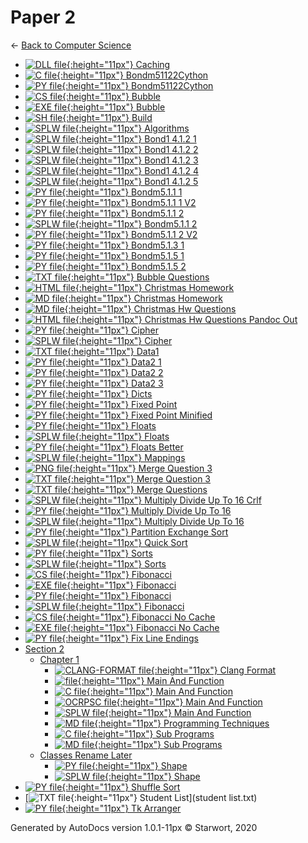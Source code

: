 # Paper 2

← [Back to Computer Science](..)

- [![DLL file](https://img.icons8.com/windows/512/4a90e2/dll.png){:height="11px"} Caching](Caching.dll)
- [![C file](https://img.icons8.com/windows/512/4a90e2/c.png){:height="11px"} Bondm51122Cython](bondm51122cython.c)
- [![PY file](https://img.icons8.com/windows/512/4a90e2/py.png){:height="11px"} Bondm51122Cython](bondm51122cython.py)
- [![CS file](https://img.icons8.com/windows/512/4a90e2/cs.png){:height="11px"} Bubble](bubble.cs)
- [![EXE file](https://img.icons8.com/windows/512/4a90e2/exe.png){:height="11px"} Bubble](bubble.exe)
- [![SH file](https://img.icons8.com/windows/512/4a90e2/important-file.png){:height="11px"} Build](build.sh)
- [![SPLW file](https://starwort.github.io/computer-science/icon-splw.png){:height="11px"} Algorithms](colliert_algorithms.splw)
- [![SPLW file](https://starwort.github.io/computer-science/icon-splw.png){:height="11px"} Bond1 4.1.2 1](colliert_bond1-4.1.2-1.splw)
- [![SPLW file](https://starwort.github.io/computer-science/icon-splw.png){:height="11px"} Bond1 4.1.2 2](colliert_bond1-4.1.2-2.splw)
- [![SPLW file](https://starwort.github.io/computer-science/icon-splw.png){:height="11px"} Bond1 4.1.2 3](colliert_bond1-4.1.2-3.splw)
- [![SPLW file](https://starwort.github.io/computer-science/icon-splw.png){:height="11px"} Bond1 4.1.2 4](colliert_bond1-4.1.2-4.splw)
- [![SPLW file](https://starwort.github.io/computer-science/icon-splw.png){:height="11px"} Bond1 4.1.2 5](colliert_bond1-4.1.2-5.splw)
- [![PY file](https://img.icons8.com/windows/512/4a90e2/py.png){:height="11px"} Bondm5.1.1 1](colliert_bondm5.1.1-1.py)
- [![PY file](https://img.icons8.com/windows/512/4a90e2/py.png){:height="11px"} Bondm5.1.1 1 V2](colliert_bondm5.1.1-1_v2.py)
- [![PY file](https://img.icons8.com/windows/512/4a90e2/py.png){:height="11px"} Bondm5.1.1 2](colliert_bondm5.1.1-2.py)
- [![SPLW file](https://starwort.github.io/computer-science/icon-splw.png){:height="11px"} Bondm5.1.1 2](colliert_bondm5.1.1-2.splw)
- [![PY file](https://img.icons8.com/windows/512/4a90e2/py.png){:height="11px"} Bondm5.1.1 2 V2](colliert_bondm5.1.1-2_v2.py)
- [![PY file](https://img.icons8.com/windows/512/4a90e2/py.png){:height="11px"} Bondm5.1.3 1](colliert_bondm5.1.3-1.py)
- [![PY file](https://img.icons8.com/windows/512/4a90e2/py.png){:height="11px"} Bondm5.1.5 1](colliert_bondm5.1.5-1.py)
- [![PY file](https://img.icons8.com/windows/512/4a90e2/py.png){:height="11px"} Bondm5.1.5 2](colliert_bondm5.1.5-2.py)
- [![TXT file](https://img.icons8.com/windows/512/4a90e2/document.png){:height="11px"} Bubble Questions](colliert_bubble_questions.txt)
- [![HTML file](https://img.icons8.com/windows/512/4a90e2/regular-document.png){:height="11px"} Christmas Homework](colliert_christmas_homework.html)
- [![MD file](https://img.icons8.com/windows/512/4a90e2/regular-document.png){:height="11px"} Christmas Homework](colliert_christmas_homework.html)
- [![MD file](https://img.icons8.com/windows/512/4a90e2/regular-document.png){:height="11px"} Christmas Hw Questions](colliert_christmas_hw_questions.html)
- [![HTML file](https://img.icons8.com/windows/512/4a90e2/regular-document.png){:height="11px"} Christmas Hw Questions Pandoc Out](colliert_christmas_hw_questions_pandoc_out.html)
- [![PY file](https://img.icons8.com/windows/512/4a90e2/py.png){:height="11px"} Cipher](colliert_cipher.py)
- [![SPLW file](https://starwort.github.io/computer-science/icon-splw.png){:height="11px"} Cipher](colliert_cipher.splw)
- [![TXT file](https://img.icons8.com/windows/512/4a90e2/document.png){:height="11px"} Data1](colliert_data1.txt)
- [![PY file](https://img.icons8.com/windows/512/4a90e2/py.png){:height="11px"} Data2 1](colliert_data2-1.py)
- [![PY file](https://img.icons8.com/windows/512/4a90e2/py.png){:height="11px"} Data2 2](colliert_data2-2.py)
- [![PY file](https://img.icons8.com/windows/512/4a90e2/py.png){:height="11px"} Data2 3](colliert_data2-3.py)
- [![PY file](https://img.icons8.com/windows/512/4a90e2/py.png){:height="11px"} Dicts](colliert_dicts.py)
- [![PY file](https://img.icons8.com/windows/512/4a90e2/py.png){:height="11px"} Fixed Point](colliert_fixed-point.py)
- [![PY file](https://img.icons8.com/windows/512/4a90e2/py.png){:height="11px"} Fixed Point Minified](colliert_fixed-point_minified.py)
- [![PY file](https://img.icons8.com/windows/512/4a90e2/py.png){:height="11px"} Floats](colliert_floats.py)
- [![SPLW file](https://starwort.github.io/computer-science/icon-splw.png){:height="11px"} Floats](colliert_floats.splw)
- [![PY file](https://img.icons8.com/windows/512/4a90e2/py.png){:height="11px"} Floats Better](colliert_floats_better.py)
- [![SPLW file](https://starwort.github.io/computer-science/icon-splw.png){:height="11px"} Mappings](colliert_mappings.splw)
- [![PNG file](https://img.icons8.com/windows/512/4a90e2/image-document.png){:height="11px"} Merge Question 3](colliert_merge_question_3.png)
- [![TXT file](https://img.icons8.com/windows/512/4a90e2/document.png){:height="11px"} Merge Question 3](colliert_merge_question_3.txt)
- [![TXT file](https://img.icons8.com/windows/512/4a90e2/document.png){:height="11px"} Merge Questions](colliert_merge_questions.txt)
- [![SPLW file](https://starwort.github.io/computer-science/icon-splw.png){:height="11px"} Multiply Divide Up To 16 Crlf](colliert_multiply_divide_up_to_16-crlf.splw)
- [![PY file](https://img.icons8.com/windows/512/4a90e2/py.png){:height="11px"} Multiply Divide Up To 16](colliert_multiply_divide_up_to_16.py)
- [![SPLW file](https://starwort.github.io/computer-science/icon-splw.png){:height="11px"} Multiply Divide Up To 16](colliert_multiply_divide_up_to_16.splw)
- [![PY file](https://img.icons8.com/windows/512/4a90e2/py.png){:height="11px"} Partition Exchange Sort](colliert_partition_exchange_sort.py)
- [![SPLW file](https://starwort.github.io/computer-science/icon-splw.png){:height="11px"} Quick Sort](colliert_quick_sort.splw)
- [![PY file](https://img.icons8.com/windows/512/4a90e2/py.png){:height="11px"} Sorts](colliert_sorts.py)
- [![SPLW file](https://starwort.github.io/computer-science/icon-splw.png){:height="11px"} Sorts](colliert_sorts.splw)
- [![CS file](https://img.icons8.com/windows/512/4a90e2/cs.png){:height="11px"} Fibonacci](fibonacci.cs)
- [![EXE file](https://img.icons8.com/windows/512/4a90e2/exe.png){:height="11px"} Fibonacci](fibonacci.exe)
- [![PY file](https://img.icons8.com/windows/512/4a90e2/py.png){:height="11px"} Fibonacci](fibonacci.py)
- [![SPLW file](https://starwort.github.io/computer-science/icon-splw.png){:height="11px"} Fibonacci](fibonacci.splw)
- [![CS file](https://img.icons8.com/windows/512/4a90e2/cs.png){:height="11px"} Fibonacci No Cache](fibonacci_no_cache.cs)
- [![EXE file](https://img.icons8.com/windows/512/4a90e2/exe.png){:height="11px"} Fibonacci No Cache](fibonacci_no_cache.exe)
- [![PY file](https://img.icons8.com/windows/512/4a90e2/py.png){:height="11px"} Fix Line Endings](fix_line_endings.py)
- [Section 2](section_2/index.html)
  - [Chapter 1](section_2/chapter_1/index.html)
    - [![CLANG-FORMAT file](https://img.icons8.com/windows/512/4a90e2/file-configuration.png){:height="11px"} Clang Format](section_2/chapter_1/.clang-format)
    - [![ file](https://img.icons8.com/windows/512/4a90e2/binary-file.png){:height="11px"} Main And Function](section_2/chapter_1/main_and_function)
    - [![C file](https://img.icons8.com/windows/512/4a90e2/c.png){:height="11px"} Main And Function](section_2/chapter_1/main_and_function.c)
    - [![OCRPSC file](https://img.icons8.com/windows/512/4a90e2/code-file.png){:height="11px"} Main And Function](section_2/chapter_1/main_and_function.ocrpsc)
    - [![SPLW file](https://starwort.github.io/computer-science/icon-splw.png){:height="11px"} Main And Function](section_2/chapter_1/main_and_function.splw)
    - [![MD file](https://img.icons8.com/windows/512/4a90e2/regular-document.png){:height="11px"} Programming Techniques](section_2/chapter_1/programming_techniques.html)
    - [![C file](https://img.icons8.com/windows/512/4a90e2/c.png){:height="11px"} Sub Programs](section_2/chapter_1/sub_programs.c)
    - [![MD file](https://img.icons8.com/windows/512/4a90e2/regular-document.png){:height="11px"} Sub Programs](section_2/chapter_1/sub_programs.html)
  - [Classes Rename Later](section_2/classes_RENAME_LATER/index.html)
    - [![PY file](https://img.icons8.com/windows/512/4a90e2/py.png){:height="11px"} Shape](section_2/classes_RENAME_LATER/shape.py)
    - [![SPLW file](https://starwort.github.io/computer-science/icon-splw.png){:height="11px"} Shape](section_2/classes_RENAME_LATER/shape.splw)
- [![PY file](https://img.icons8.com/windows/512/4a90e2/py.png){:height="11px"} Shuffle Sort](shuffle_sort.py)
- [![TXT file](https://img.icons8.com/windows/512/4a90e2/document.png){:height="11px"} Student List](student list.txt)
- [![PY file](https://img.icons8.com/windows/512/4a90e2/py.png){:height="11px"} Tk Arranger](tk_arranger.py)

Generated by AutoDocs version 1.0.1-11px © Starwort, 2020
